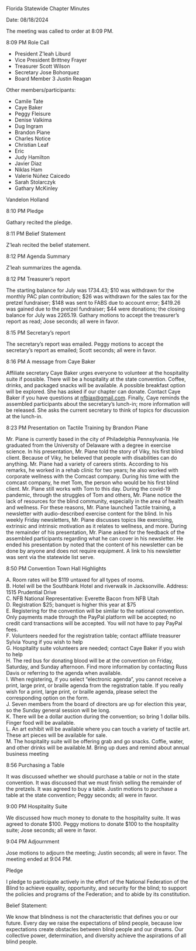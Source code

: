 Florida Statewide Chapter Minutes

Date: 08/18/2024

The meeting was called to order at 8:09 PM.

8:09 PM Role Call

* President Z’leah Liburd  
* Vice President Brittney Frayer  
* Treasurer Scott Wilson  
* Secretary Jose Bohorquez  
* Board Member 3 Justin Reagan

Other members/participants:

* Camile Tate  
* Caye Baker  
* Peggy Fleisure  
* Denise Valkima  
* Dug Ingram  
* Brandon Piane  
* Charles Notice  
* Christian Leaf  
* Eric   
* Judy Hamilton  
* Javier Diaz  
* Niklas Ham  
* Valerie Núñez Caicedo  
* Sarah Stolarczyk  
* Gathary McKinley

Vandelon Holland

8:10 PM Pledge

Gathary recited the pledge.

8:11 PM Belief Statement

Z’leah recited the belief statement.

8:12 PM Agenda Summary

Z’leah summarizes the agenda.

8:12 PM Treasurer’s report

The starting balance for July was 1734.43; $10 was withdrawn for the monthly PAC plan contribution; $26 was withdrawn for the sales tax for the pretzel fundraiser; $148 was sent to FABS due to account error; $419.26 was gained due to the pretzel fundraiser; $44 were donations; the closing balance for July was 2265.19. Gathary motions to accept the treasurer’s report as read; Jose seconds; all were in favor.

8:15 PM Secretary’s report

The secretary’s report was emailed. Peggy motions to accept the secretary’s report as emailed; Scott seconds; all were in favor.

8:16 PM A message from Caye Baker

Affiliate secretary Caye Baker urges everyone to volunteer at the hospitality suite if possible. There will be a hospitality at the state convention. Coffee, drinks, and packaged snacks will be available. A possible breakfast option will be explored. She has asked if our chapter can donate. Contact Caye Baker if you have questions at [nfbjax@gmail.com](mailto:nfbjax@gmail.com). Finally, Caye reminds the assembled participants about the secretary’s lunch-in; more information will be released. She asks the current secretary to think of topics for discussion at the lunch-in.

8:23 PM Presentation on Tactile Training by Brandon Piane

Mr. Piane is currently based in the city of Philadelphia Pennsylvania. He graduated from the University of Delaware with a degree in exercise science. In his presentation, Mr. Piane told the story of Viky, his first blind client. Because of Viky, he believed that people with disabilities can do anything. Mr. Piane had a variety of careers stints. According to his remarks, he worked in a rehab clinic for two years; he also worked with corporate wellness with the Comcast company. During his time with the comcast company, he met Tom, the person who would be his first blind client. Mr. Piane still works with Tom to this day. During the covid-19 pandemic, through the struggles of Tom and others, Mr. Piane notice the lack of resources for the blind community, especially in the area of health and wellness. For these reasons, Mr. Piane launched Tactile training, a newsletter with  audio-described exercise  content for the blind. In his weekly Friday newsletters, Mr. Piane discusses topics like exercising, extrinsic and intrinsic motivation as it relates to wellness, and more. During the remainder of his presentation, Mr. Piane asked for the feedback of the assembled participants regarding what he can cover in his newsletter. He ended his presentation by noted that the content of his newsletter can be done by anyone and does not require equipment. A link to his newsletter was sent via the statewide list serve.

8:50 PM Convention Town Hall Highlights

A. Room rates will be $119 untaxed for all types of rooms.  
B. Hotel will be the Southbank Hotel and riverwalk in Jacksonville. Address: 1515 Prudential Drive  
C. NFB National Representative: Everette Bacon from  NFB Utah  
D. Registration $25; banquet is higher this year at $75  
E. Registering for the convention will be similar to the national convention. Only payments made through the PayPal platform will be accepted; no credit card transactions will be accepted. You will not have to pay PayPal fees.  
F. Volunteers needed for the registration table; contact affiliate treasurer Sylvia Young if you wish to help  
G. Hospitality suite volunteers are needed; contact Caye Baker if you wish to help  
H. The red bus for donating blood will be at the convention on Friday, Saturday, and Sunday afternoon. Find more information by contacting Russ Davis or referring to the agenda when available.  
I. When registering, if you select “electronic agenda”, you cannot receive a print, large print, or braille agenda from the registration table. If you really wish for a print, large print, or braille agenda, please select the corresponding option on the form.  
J. Seven members from the board of directors are up for election this year, so the Sunday general session will be long.  
K. There will be a dollar auction during the convention; so bring 1 dollar bills. Finger food will be available.  
L. An art exhibit will be available where you can touch a variety of tactile art. These art pieces will be available for sale.  
M. The hospitality suite will be offering grab and go snacks. Coffie, water, and other drinks will be available.M. Bring up dues and remind about annual business meeting

8:56 Purchasing a Table

It was discussed whether we should purchase a table or not in the state convention. It was discussed that we must finish selling the remainder of the pretzels. It was agreed to buy a table. Justin motions to purchase a table at the state convention; Peggy seconds; all were in favor.

9:00 PM Hospitality Suite

We discussed how much money to donate to the hospitality suite. It was agreed to donate $100. Peggy motions to donate $100 to the hospitality suite; Jose seconds; all were in favor.

9:04 PM Adjournment

Jose motions to adjourn the meeting; Justin seconds; all were in favor. The meeting ended at 9:04 PM.

Pledge

I pledge to participate actively in the effort of the National Federation of the Blind to achieve equality, opportunity, and security for the blind; to support the policies and programs of the Federation; and to abide by its constitution.

Belief Statement:

We know that blindness is not the characteristic that defines you or our future. Every day we raise the expectations of blind people, because low expectations create obstacles between blind people and our dreams. Our collective power, determination, and diversity achieve the aspirations of all blind people.


